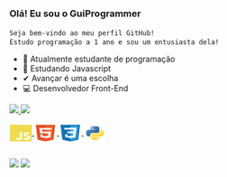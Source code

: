 ### Olá! Eu sou o GuiProgrammer 
    Seja bem-vindo ao meu perfil GitHub! 
    Estudo programação a 1 ano e sou um entusiasta dela!
    
- 🔭 Atualmente estudante de programação
- 🌱 Estudando Javascript
- ✔ Avançar é uma escolha
- 💻 Desenvolvedor Front-End

<div>
  <a href="https://github.com/GuiProgrammer">
  <img height="180em" src="https://github-readme-stats.vercel.app/api?username=GuiProgrammer&show_icons=true&theme=radical&include_all_commits=true&count_private=true"/>
  <img height="180em" src="https://github-readme-stats.vercel.app/api/top-langs/?username=GuiProgrammer&layout=compact&langs_count=7&theme=radical"/>
</div>

<div style="display: inline_block"><br>
  <img align="center" alt="Rafa-Js" height="30" width="40" src="https://raw.githubusercontent.com/devicons/devicon/master/icons/javascript/javascript-plain.svg">
  <img align="center" alt="Rafa-HTML" height="30" width="40" src="https://raw.githubusercontent.com/devicons/devicon/master/icons/html5/html5-original.svg">
  <img align="center" alt="Rafa-CSS" height="30" width="40" src="https://raw.githubusercontent.com/devicons/devicon/master/icons/css3/css3-original.svg">
  <img align="center" alt="Rafa-Python" height="30" width="40" src="https://raw.githubusercontent.com/devicons/devicon/master/icons/python/python-original.svg">
</div>

##

<div style="margin-top=10px">
   <a href="https://www.instagram.com/guilherme_sousaa_/" target="_blank"><img src="https://img.shields.io/badge/-Instagram-%23E4405F?style=for-the-badge&logo=instagram&logoColor=white" target="_blank"></a>
 <a href="https://discord.gg/973701701691392070" target="_blank"><img src="https://img.shields.io/badge/Discord-7289DA?style=for-the-badge&logo=discord&logoColor=white" target="_blank"></a> 
</div>
